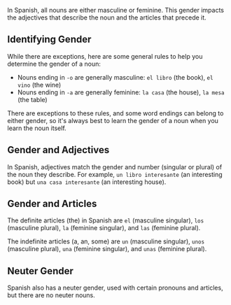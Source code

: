 In Spanish, all nouns are either masculine or feminine. This gender impacts the adjectives that describe the noun and the articles that precede it. 

## Identifying Gender

While there are exceptions, here are some general rules to help you determine the gender of a noun:

- Nouns ending in `-o` are generally masculine: `el libro` (the book), `el vino` (the wine)
- Nouns ending in `-a` are generally feminine: `la casa` (the house), `la mesa` (the table)

There are exceptions to these rules, and some word endings can belong to either gender, so it's always best to learn the gender of a noun when you learn the noun itself. 

## Gender and Adjectives

In Spanish, adjectives match the gender and number (singular or plural) of the noun they describe. For example, `un libro interesante` (an interesting book) but `una casa interesante` (an interesting house).

## Gender and Articles

The definite articles (the) in Spanish are `el` (masculine singular), `los` (masculine plural), `la` (feminine singular), and `las` (feminine plural).

The indefinite articles (a, an, some) are `un` (masculine singular), `unos` (masculine plural), `una` (feminine singular), and `unas` (feminine plural).

## Neuter Gender

Spanish also has a neuter gender, used with certain pronouns and articles, but there are no neuter nouns.
